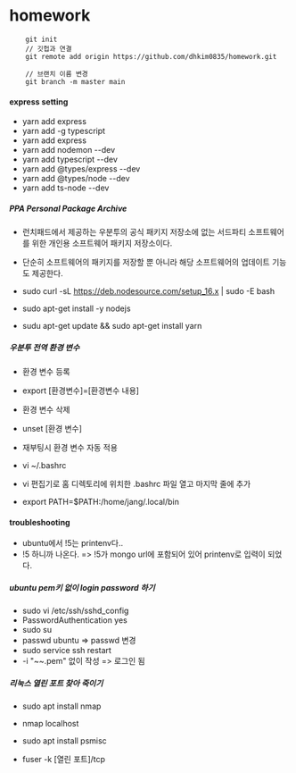 # homework

```
    git init
    // 깃헙과 연결
    git remote add origin https://github.com/dhkim0835/homework.git

    // 브랜치 이름 변경
    git branch -m master main
```

#### express setting

- yarn add express
- yarn add -g typescript
- yarn add express
- yarn add nodemon --dev
- yarn add typescript --dev
- yarn add @types/express --dev
- yarn add @types/node --dev
- yarn add ts-node --dev

##### PPA Personal Package Archive

- 런치패드에서 제공하는 우분투의 공식 패키지 저장소에 없는 서드파티 소프트웨어를 위한 개인용 소프트웨어 패키지 저장소이다.
- 단순히 소프트웨어의 패키지를 저장할 뿐 아니라 해당 소프트웨어의 업데이트 기능도 제공한다.

- sudo curl -sL https://deb.nodesource.com/setup_16.x | sudo -E bash
- sudo apt-get install -y nodejs
- sudu apt-get update && sudo apt-get install yarn

##### 우분투 전역 환경 변수

- 환경 변수 등록
- export [환경변수]=[환경변수 내용]

- 환경 변수 삭제
- unset [환경 변수]

- 재부팅시 환경 변수 자동 적용
- vi ~/.bashrc
- vi 편집기로 홈 디렉토리에 위치한 .bashrc 파일 열고 마지막 줄에 추가
- export PATH=$PATH:/home/jang/.local/bin

#### troubleshooting

- ubuntu에서 !5는 printenv다..
- \!5 하니까 나온다. => !5가 mongo url에 포함되어 있어 printenv로 입력이 되었다.

##### ubuntu pem키 없이 login password 하기

- sudo vi /etc/ssh/sshd_config
- PasswordAuthentication yes
- sudo su
- passwd ubuntu => passwd 변경
- sudo service ssh restart
- -i "~~.pem" 없이 작성 => 로그인 됨

##### 리눅스 열린 포트 찾아 죽이기

- sudo apt install nmap
- nmap localhost

- sudo apt install psmisc
- fuser -k [열린 포트]/tcp
